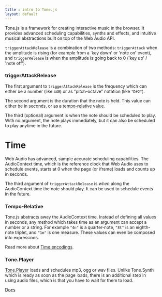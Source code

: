 ```yaml
---
title : intro to Tone.js
layout: default
---
```


Tone.js is a framework for creating interactive music in the browser. It provides advanced scheduling capabilities, synths and effects, and intuitive musical abstractions built on top of the Web Audio API.

<script async src="//jsfiddle.net/yotammann/8ozo3v9e/4/embed/js,result/"></script>

`triggerAttackRelease` is a combination of two methods: `triggerAttack` when the amplitude is rising (for example from a 'key down' or 'note on' event), and `triggerRelease` is when the amplitude is going back to 0 ('key up' / 'note off').

<script async src="//jsfiddle.net/yotammann/jqnLgyja/23/embed/js,result/"></script>

### triggerAttackRelease

The first argument to `triggerAttackRelease` is the frequency which can either be a number (like `440`) or as "pitch-octave" notation (like `"D#2"`). 

The second argument is the duration that the note is held. This value can either be in seconds, or as a [tempo-relative value](https://github.com/Tonejs/Tone.js/wiki/Time).

The third (optional) argument is when the note should be scheduled to play. With no argument, the note plays immediately, but it can also be scheduled to play anytime in the future. 

# Time

Web Audio has advanced, sample accurate scheduling capabilities. The AudioContext time, which is the reference clock that Web Audio uses to schedule events, starts at 0 when the page (or iframe) loads and counts up in seconds. 

<script async src="//jsfiddle.net/yotammann/z9v63k5b/11/embed/js,result/"></script>

The third argument of `triggerAttackRelease` is _when_ along the AudioContext time the note should play. It can be used to schedule events in the future.

<script async src="//jsfiddle.net/yotammann/zxsthhmq/8/embed/js,result/"></script>

### Tempo-Relative

Tone.js abstracts away the AudioContext time. Instead of defining all values in seconds, any method which takes time as an argument can accept a number or a string. For example `"4n"` is a quarter-note, `"8t"` is an eighth-note triplet, and `"1m"` is one measure. These values can even be composed into expressions.

Read more about [Time encodings](https://github.com/Tonejs/Tone.js/wiki/Time).

<script async src="//jsfiddle.net/yotammann/meodck51/7/embed/js,result/"></script>

### Tone.Player

[Tone.Player](http://tonejs.github.io/docs/#Player) loads and schedules mp3, ogg or wav files. Unlike Tone.Synth which is ready as soon as the page loads, there is an additional step in using audio files, which is that you have to wait for them to load. 

<script async src="//jsfiddle.net/yotammann/hzc9yzbn/14/embed/js,result/"></script>

[Docs](https://tonejs.github.io/docs/)
